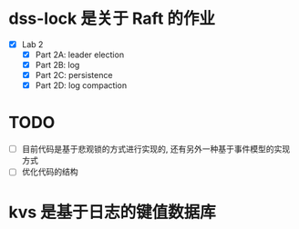 # dss-lock 是关于 Raft 的作业
- [x] Lab 2
  - [x] Part 2A: leader election
  - [x] Part 2B: log
  - [x] Part 2C: persistence 
  - [x] Part 2D: log compaction

# TODO
- [ ] 目前代码是基于悲观锁的方式进行实现的, 还有另外一种基于事件模型的实现方式
- [ ] 优化代码的结构

# kvs 是基于日志的键值数据库
